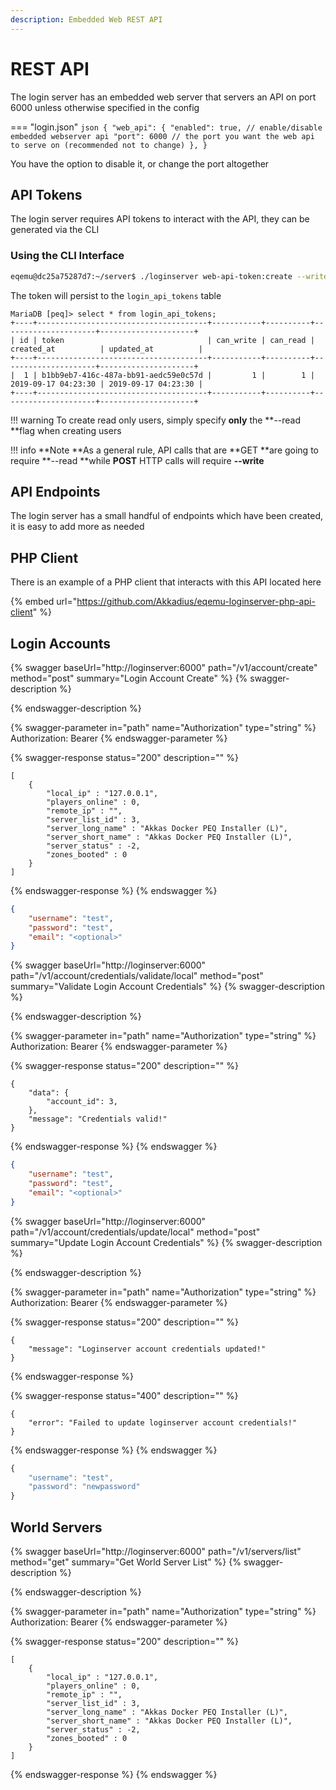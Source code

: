 ```yaml
---
description: Embedded Web REST API
---
```


# REST API

The login server has an embedded web server that servers an API on port 6000 unless otherwise specified in the config

=== "login.json"
      ```json
      {
        "web_api": {
          "enabled": true, // enable/disable embedded webserver api
          "port": 6000 // the port you want the web api to serve on (recommended not to change)
        },
      }
      ```

You have the option to disable it, or change the port altogether

## API Tokens

The login server requires API tokens to interact with the API, they can be generated via the CLI

### Using the CLI Interface

```bash
eqemu@dc25a75287d7:~/server$ ./loginserver web-api-token:create --write --read
```

The token will persist to the `login_api_tokens` table

```
MariaDB [peq]> select * from login_api_tokens;
+----+--------------------------------------+-----------+----------+---------------------+---------------------+
| id | token                                | can_write | can_read | created_at          | updated_at          |
+----+--------------------------------------+-----------+----------+---------------------+---------------------+
|  1 | b1bb9eb7-416c-487a-bb91-aedc59e0c57d |         1 |        1 | 2019-09-17 04:23:30 | 2019-09-17 04:23:30 |
+----+--------------------------------------+-----------+----------+---------------------+---------------------+
```

!!! warning
      To create read only users, simply specify **only** the **--read **flag when creating users


!!! info
      **Note **As a general rule, API calls that are **GET **are going to require **--read **while **POST** HTTP calls will require **--write**


## API Endpoints

The login server has a small handful of endpoints which have been created, it is easy to add more as needed

## PHP Client

There is an example of a PHP client that interacts with this API located here

{% embed url="https://github.com/Akkadius/eqemu-loginserver-php-api-client" %}

## Login Accounts

{% swagger baseUrl="http://loginserver:6000" path="/v1/account/create" method="post" summary="Login Account Create" %}
{% swagger-description %}

{% endswagger-description %}

{% swagger-parameter in="path" name="Authorization" type="string" %}
Authorization: Bearer <token>
{% endswagger-parameter %}

{% swagger-response status="200" description="" %}
```
[
	{
		"local_ip" : "127.0.0.1",
		"players_online" : 0,
		"remote_ip" : "",
		"server_list_id" : 3,
		"server_long_name" : "Akkas Docker PEQ Installer (L)",
		"server_short_name" : "Akkas Docker PEQ Installer (L)",
		"server_status" : -2,
		"zones_booted" : 0
	}
]
```
{% endswagger-response %}
{% endswagger %}

```json
{
    "username": "test",
    "password": "test",
    "email": "<optional>"
}
```

{% swagger baseUrl="http://loginserver:6000" path="/v1/account/credentials/validate/local" method="post" summary="Validate Login Account Credentials" %}
{% swagger-description %}

{% endswagger-description %}

{% swagger-parameter in="path" name="Authorization" type="string" %}
Authorization: Bearer <token>
{% endswagger-parameter %}

{% swagger-response status="200" description="" %}
```
{
    "data": {
        "account_id": 3,
    },
    "message": "Credentials valid!"
}
```
{% endswagger-response %}
{% endswagger %}

```json
{
    "username": "test",
    "password": "test",
    "email": "<optional>"
}
```

{% swagger baseUrl="http://loginserver:6000" path="/v1/account/credentials/update/local" method="post" summary="Update Login Account Credentials" %}
{% swagger-description %}

{% endswagger-description %}

{% swagger-parameter in="path" name="Authorization" type="string" %}
Authorization: Bearer <token>
{% endswagger-parameter %}

{% swagger-response status="200" description="" %}
```
{
    "message": "Loginserver account credentials updated!"
}
```
{% endswagger-response %}

{% swagger-response status="400" description="" %}
```
{
    "error": "Failed to update loginserver account credentials!"
}
```
{% endswagger-response %}
{% endswagger %}

```javascript
{
    "username": "test",
    "password": "newpassword"
}
```

## World Servers

{% swagger baseUrl="http://loginserver:6000" path="/v1/servers/list" method="get" summary="Get World Server List" %}
{% swagger-description %}

{% endswagger-description %}

{% swagger-parameter in="path" name="Authorization" type="string" %}
Authorization: Bearer <token>
{% endswagger-parameter %}

{% swagger-response status="200" description="" %}
```
[
	{
		"local_ip" : "127.0.0.1",
		"players_online" : 0,
		"remote_ip" : "",
		"server_list_id" : 3,
		"server_long_name" : "Akkas Docker PEQ Installer (L)",
		"server_short_name" : "Akkas Docker PEQ Installer (L)",
		"server_status" : -2,
		"zones_booted" : 0
	}
]
```
{% endswagger-response %}
{% endswagger %}
